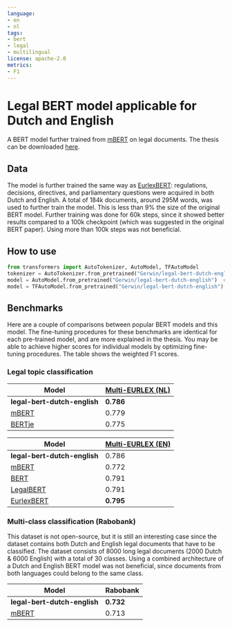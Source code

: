 ```yaml
---
language:
- en
- nl
tags:
- bert
- legal
- multilingual
license: apache-2.0
metrics:
- F1
---
```


# Legal BERT model applicable for Dutch and English
A BERT model further trained from [mBERT](https://huggingface.co/bert-base-multilingual-uncased) on legal documents. The thesis can be downloaded [here](https://www.ru.nl/publish/pages/769526/gerwin_de_kruijf.pdf).

## Data
The model is further trained the same way as [EurlexBERT](https://huggingface.co/nlpaueb/bert-base-uncased-eurlex): regulations, decisions, directives, and parliamentary questions were acquired in both Dutch and English. A total of 184k documents, around 295M words, was used to further train the model. This is less than 9% the size of the original BERT model.
Further training was done for 60k steps, since it showed better results compared to a 100k checkpoint (which was suggested in the original BERT paper). Using more than 100k steps was not beneficial.

## How to use
```python
from transformers import AutoTokenizer, AutoModel, TFAutoModel
tokenizer = AutoTokenizer.from_pretrained("Gerwin/legal-bert-dutch-english")
model = AutoModel.from_pretrained("Gerwin/legal-bert-dutch-english")  # PyTorch
model = TFAutoModel.from_pretrained("Gerwin/legal-bert-dutch-english")  # TensorFlow
```

## Benchmarks
Here are a couple of comparisons between popular BERT models and this model. The fine-tuning procedures for these benchmarks are identical for each pre-trained model, and are more explained in the thesis. You may be able to achieve higher scores for individual models by optimizing fine-tuning procedures. The table shows the weighted F1 scores.

### Legal topic classification
| Model                                                                         | [Multi-EURLEX (NL)](https://huggingface.co/datasets/multi_eurlex) |
| ----------------------------------------------------------------------------- | ----------------------------------------------------------------------------------------- |
| **legal-bert-dutch-english**                                                  | **0.786**                                                                                 |
| [mBERT](https://huggingface.co/bert-base-multilingual-uncased)                | 0.779                                                                                     |
| [BERTje](https://huggingface.co/GroNLP/bert-base-dutch-cased)                 | 0.775                                                                                     |

| Model                                                                         | [Multi-EURLEX (EN)](https://huggingface.co/datasets/multi_eurlex) |
| ----------------------------------------------------------------------------- | ----------------------------------------------------------------------------------------- |
| **legal-bert-dutch-english**                                                  | 0.786                                                                                     |
| [mBERT](https://huggingface.co/bert-base-multilingual-uncased)                | 0.772                                                                                     |
| [BERT](https://huggingface.co/bert-base-uncased)                              | 0.791                                                                                     |  
| [LegalBERT](https://huggingface.co/nlpaueb/legal-bert-base-uncased)           | 0.791                                                                                     |
| [EurlexBERT](https://huggingface.co/nlpaueb/bert-base-uncased-eurlex)         | **0.795**                                                                                 |  


### Multi-class classification (Rabobank)
This dataset is not open-source, but it is still an interesting case since the dataset contains both Dutch and English legal documents that have to be classified. The dataset consists of 8000 long legal documents (2000 Dutch & 6000 English) with a total of 30 classes. Using a combined architecture of a Dutch and English BERT model was not beneficial, since documents from both languages could belong to the same class.

| Model                              | Rabobank                           |
| ---------------------------------- | ---------------------------------- |
| **legal-bert-dutch-english**       | **0.732**                                                                                 |
| [mBERT](https://huggingface.co/bert-base-multilingual-uncased) | 0.713                                                                                     |

